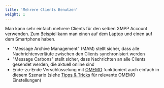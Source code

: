 ```yaml
---
title: 'Mehrere Clients Benutzen'
weight: 1
---
```


Man kann sehr einfach mehrere Clients für den selben XMPP Account verwenden. Zum Beispiel kann man einen auf dem Laptop und einen auf dem Smartphone haben.

* "Message Archive Management" (MAM) stellt sicher, dass alle Nachrichtenverläufe zwischen den Clients synchronisiert werden
* "Message Carbons" stellt sicher, dass Nachrichten an alle Clients gesendet werden, die aktuell online sind
* Ende-zu-Ende Verschlüsselung mit [OMEMO](../omemo/) funktioniert auch einfach in diesem Szenario (siehe [Tipps & Tricks](../omemo/#tipps--tricks) für relevante OMEMO Einstellungen)

